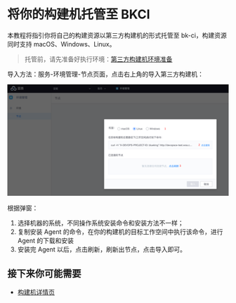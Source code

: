 # 将你的构建机托管至 BKCI

本教程将指引你将自己的构建资源以第三方构建机的形式托管至 bk-ci，构建资源同时支持 macOS、Windows、Linux。

> 托管前，请先准备好执行环境：[第三方构建机环境准备](./prepara-agent.md)

导入方法：服务-环境管理-节点页面，点击右上角的导入第三方构建机：

![](../../../../assets/image%20%2837%29.png)

根据弹窗：

1. 选择机器的系统，不同操作系统安装命令和安装方法不一样；
2. 复制安装 Agent 的命令，在你的构建机的目标工作空间中执行该命令，进行 Agent 的下载和安装
3. 安装完 Agent 以后，点击刷新，刷新出节点，点击导入即可。

## 接下来你可能需要 <a id="&#x63A5;&#x4E0B;&#x6765;&#x4F60;&#x53EF;&#x80FD;&#x9700;&#x8981;"></a>

* [构建机详情页](../agent-detail.md)

